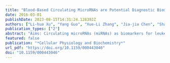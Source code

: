 ```yaml
---
title: "Blood-Based Circulating MicroRNAs are Potential Diagnostic Biomarkers for Leukemia: Result from a Meta-Analysis"
date: 2016-03-01
publishDate: 2023-08-15T14:31:24.128392Z
authors: ["Li-hua Xu", "Yang Guo", "Xue-Li Zhang", "Jia-jia Chen", "Shao-yan Hu"]
publication_types: ["2"]
abstract: "Aims: Circulating microRNAs (miRNAs) as biomarkers for leukemia have been validated by emerging studies. This meta-analysis aims to estimate the overall diagnostic accuracy of blood-based circulating miRNAs for leukemia. Methods: We searched multiple databases (PubMed, EMBASE, Cochrane Library, CNKI, Wan Fang Data and CQVIP) up to June 18, 2015. Results:32 studies from 10 publications were included in this meta-analysis. Diagnostic capacity was evaluated by pooled sensitivity, specifIcity, positive likelihood ratio (PLR), negative likelihood ratio (NLR), diagnostic odds ratio (DOR), and area under the curve (AUC) through random-effects model. Sensitivity analyses were sequentially performed to find potential sources of heterogeneity. The quality of included studies was assessed by QUADAS (quality assessment for studies of diagnostic accuracy). Meta-Disc 1.4 and Stata 12.0 software were used to perform the meta-analysis. A high diagnostic accuracy was displayed, with a sensitivity of 0.84, a specificity of 0.88, a PLR of 7.20, a NLR of 0.18, a DOR of 52, and an AUC of 0.94. Subgroup analyses revealed better performance for combined miRNAs, acute myeloid leukemia patients and Asian population than other subgroups. Conclusion: Our analyses suggested that blood-based circulating miRNAs are promising diagnostic biomarkers for leukemia, especially combined miRNAs. Its clinical application awaits further study."
featured: false
publication: "*Cellular Physiology and Biochemistry*"
url_pdf: "https://doi.org/10.1159/000443046"
doi: "10.1159/000443046"
---
```


